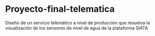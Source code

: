 # Proyecto-final-telematica
Diseño de un servicio telemático a nivel de producción que resuelva la visualización de los sensores de nivel de agua de la plataforma SIATA 
